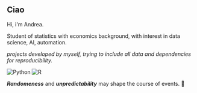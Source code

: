 ## Ciao 

Hi, i'm Andrea.

Student of statistics with economics background, with interest in data science, AI, automation.

*projects developed by myself, trying to include all data and dependencies for reproducibility.*

![Python](https://img.shields.io/badge/python-3670A0?style=for-the-badge&logo=python&logoColor=ffdd54) ![R](https://img.shields.io/badge/r-%23276DC3.svg?style=for-the-badge&logo=r&logoColor=white)



***Randomeness*** and ***unpredictability*** may shape the course of events. 🔮
